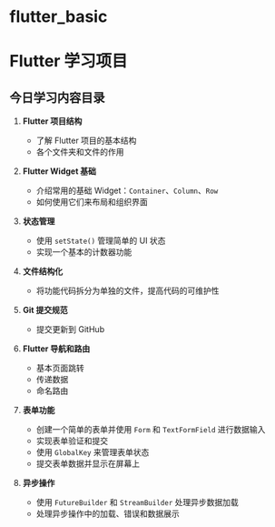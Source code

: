# flutter_basic

# Flutter 学习项目

## 今日学习内容目录

1. **Flutter 项目结构**
   - 了解 Flutter 项目的基本结构
   - 各个文件夹和文件的作用

2. **Flutter Widget 基础**
   - 介绍常用的基础 Widget：`Container`、`Column`、`Row`
   - 如何使用它们来布局和组织界面

3. **状态管理**
   - 使用 `setState()` 管理简单的 UI 状态
   - 实现一个基本的计数器功能

4. **文件结构化**
   - 将功能代码拆分为单独的文件，提高代码的可维护性

5. **Git 提交规范**
   - 提交更新到 GitHub

6. **Flutter 导航和路由**
   - 基本页面跳转
   - 传递数据
   - 命名路由

7. **表单功能**
   - 创建一个简单的表单并使用 `Form` 和 `TextFormField` 进行数据输入
   - 实现表单验证和提交
   - 使用 `GlobalKey` 来管理表单状态
   - 提交表单数据并显示在屏幕上   

8. **异步操作**
   - 使用 `FutureBuilder` 和 `StreamBuilder` 处理异步数据加载
   - 处理异步操作中的加载、错误和数据展示